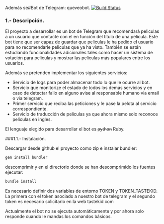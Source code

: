 Además se#Bot de Telegram:  queveobot.
[![Build Status](https://travis-ci.org/LuisGi93/proyectoIV2016-2017.svg?branch=master)](https://travis-ci.org/LuisGi93/proyectoIV2016-2017)

### 1.- Descripción.

El proyecto a desarrollar es un bot de Telegram que recomendará peliculas a un usuario que contacte con el  en función del titulo de una pelicula. Este bot tiene que ser capaz de guardar que peliculas le ha pedido el usuario para no recomendarle peliculas que ya ha visto. También se están estudiando funcionalidades adicionales tales como hacer un sistema de votación para peliculas y mostrar las peliculas más populares entre los usuarios. 

Además se pretenden implementar los siguientes servicios:


 -   Servicio de logs para poder almacenar todo lo que le ocurre al bot.
 -  Servicio que monitorize el estado de todos los demás servicios y en caso de detectar fallo en alguno avise al responsable humano via email o via telegram.
 -  Primer servicio que reciba las peticiones y le pase la pelota al servicio correspondiente.
 -   Servicio de traducción de peliculas ya que ahora mismo solo reconoce peliculas en ingles.

El lenguaje elegido para desarrollar el bot es ~~python~~ Ruby.

###1.1.- Instalación.

Descargar desde github el proyecto como zip e instalar bundler:

```ruby
gem install bundler
```


descomprimir y en el directorio donde se han descomprimido los fuentes ejecutar:

```ruby
bundle install
```
Es necesario definir dos variables de entorno
TOKEN y TOKEN_TASTEKID. La primera con el token asociado a nuestro bot de telegram y el segundo token es necesario solicitarlo en la web tastekid.com


Actualmente el bot no se ejecuta automáticamente y por ahora solo responde cuando le mandas los comandos básicos.



